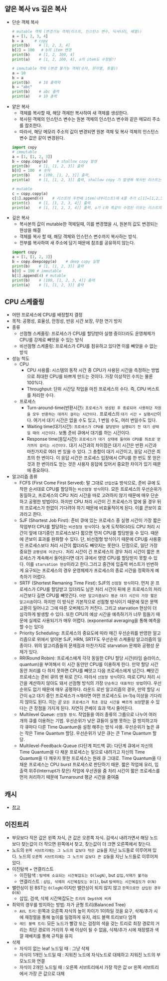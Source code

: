 ## 얕은 복사 vs 깊은 복사
  * 단순 객체 복사
    ```python
    # mutable 객체 (변경가능 객체(리스트, 인스턴스 변수, 딕셔너리, 배열))
    a = [1, 2, 3, 4]
    b = a     # copy
    print(b)    # [1, 2, 3, 4]
    b[2] = 100   # b의 item 변경
    print(b)    # [1, 2, 100, 4]
    print(a)    # [1, 2, 100, 4], a의 item도 수정됨!!
    
    # immutable 객체 (변경 불가능 객체(숫자, 문자열, 튜플))
    a = 10
    b = a
    print(b)    # 10 출력력
    b = "abc"
    print(b)    # abc 출력
    print(a)    # 10 출력
    ```
  * 얕은 복사
    * 객체를 복사할 때, 해당 객체만 복사하여 새 객체를 생성한다.
    * 복사된 객체의 인스턴스 변수는 원본 객체의 인스턴스 변수와 같은 메모리 주소를 참조한다.
    * 따라서, 해당 메모리 주소의 값이 변경되면 원본 객체 및 복사 객체의 인스턴스 변수 값은 같이 변경된다.
    ```python
    import copy
    # immutable
    a = [1, [1, 2, 3]]
    b = copy.copy(a)    # shallow copy 발생
    print(b)    # [1, [1, 2, 3]] 출력
    b[0] = 100  # 숫자
    print(b)    # [100, [1, 2, 3]] 출력,
    print(a)    # [1, [1, 2, 3]] 출력, shallow copy 가 발생해 복사된 리스트는 별도의 객체이므로 item을 수정하면 복사본만 수정된다. (immutable 객체의 경우)

    # mutable
    c = copy.copy(a)
    c[1].append(4)    # 리스트의 두번째 item(내부리스트)에 4를 추가 c[1]=[1,2,3,4] : list (mutable)
    print(c)    # [1, [1, 2, 3, 4]] 출력
    print(a)    # [1, [1, 2, 3, 4]] 출력, a가 c와 똑같이 수정된 이유는 리스트의 item 내부의 객체는 동일한 객체이므로 mutable한 리스트를 수정할때는 둘다 값이 변경됨
    ```
  * 깊은 복사
    * 복사본의 값이 mutable한 객체일때, 이를 변경했을 시, 원본의 값도 변경되는 현상을 해결
    * 객체를 복사 할 때, 해당 객체와 인스턴스 변수까지 복사하는 방식.
    * 전부를 복사하여 새 주소에 담기 때문에 참조를 공유하지 않는다.
    ```python
    import copy
    a = [1, [1, 2, 3]]
    b = copy.deepcopy(a)    # deep copy 실행 
    print(b)    # [1, [1, 2, 3]] 출력
    b[0] = 100 # immutable
    b[1].append(4) # mutable
    print(b)    # [100, [1, 2, 3, 4]] 출력
    print(a)    # [1, [1, 2, 3]] 출력
    ```
## CPU 스케줄링
* 어떤 프로세스에 CPU를 배정할지 결정
* 목적: 공평성, 효율성, 안정성, 반응 시간 보장, 무한 연기 방지
* 종류
    * 선점형 스케줄링: 프로세스가 CPU를 할당받아 실행 중이더라도 운영체제가 CPU를 강제로 빼앗을 수 있는 방식
    * 비선점형 스케줄링: 프로세스가 CPU를 점유하고 있다면 이를 빼앗을 수 없는 방식
* 성능 척도
    * CPU
        * CPU 사용률: 시스템의 동작 시간 중 CPU가 사용된 시간을 측정하는 방법으로 최대한 CPU를 바쁘게 만드는 것이다. 가장 이상적인 수치는 물론 100%다.
        * Throughput: 단위 시간당 작업을 마친 프로세스의 수다. 즉, CPU 버스트를 처리한 수다.
    * 프로세스
        * Turn-around-time(반환시간): `프로세스가 생성된 후 종료되어 사용하던 자원을 모두 반환하는 데까지 걸리는 시간이다.` 프로세스의 `대기 시간 + 실행시간`이다. 여기서 대기 시간은 없을 수도 있고, 1 번일 수도, 여러 번일수도 있다.
        * Waiting time(대기시간): `프로세스가 CPU를 할당받아 실행되기 전 대기 상태일 때의 시간이다.` 보통 준비 큐에서 대기를 하는 시간이다.
        * Response time(응답시간): `프로세스가 대기 상태에 들어와 CPU를 최초로 얻기까지 걸리는 시간이다.` 대기 시간과의 차이점은 대기 시간은 반환 시간과 마찬가지로 여러 번 있을 수 있다. 그 총합이 대기 시간이고, 응답 시간은 최초의 한 번이다. 이 응답 시간은 프로세스 입장에서 CPU를 한 번도 못 얻은 것과 한 번이라도 얻는 것은 사용자 응답에 있어서 중요한 차이가 있기 때문에 중요하다.
* 알고리즘 종류
    * FCFS (First Come First Served): 말 그대로 `선입선출` 방식으로, 준비 큐에 도착한 순서대로 CPU를 할당하는 `비선점형 방식`이다. 모든 프로세스의 우선순위가 동일하고, 프로세스의 CPU 처리 시간을 따로 고려하지 않기 때문에 매우 단순하고 공평한 방법이다. 하지만 CPU 처리 시간이 긴 프로세스가 앞에 올 경우 뒤의 프로세스가 한없이 기다려야 하기 때문에 비효율적이게 된다. 이를 콘보이 효과라고 한다.
    * SJF (Shortest Job First): 준비 큐에 있는 프로세스 중 실행 시간이 가장 짧은 작업부터 CPU를 할당하는 `비선점형 방식`이다. 늦게 도착하더라도 CPU 처리 시간이 앞에 대기중인 프로세스보다 짧으면 먼저 CPU를 할당받을 수 있다. 때문에 콘보이 효과를 완화할 수 있다. 단, 비선점형 방식이기 때문에 CPU를 사용중인 프로세스보다 처리 시간이 짧더라도 빼앗지는 못한다. 단점으로, 일단 가장 중요한 `공평성에 어긋난다.` 처리 시간이 긴 프로세스의 경우 처리 시간이 짧은 프로세스가 계속해서 들어온다면 대기 큐에서 영영 CPU를 할당받지 못할 수 있다. 이를 `starvation 현상`이라고 한다.그리고 중간에 입출력 버스트가 빈번하게 요구되는 프로세스의 경우 운영체제가 프로세스의 종료 시간을 정확하게 예측하기 어렵다.
    * SRTF (Shortest Remaning Time First): SJF의 `선점형 방식`이다. 먼저 온 프로세스가 CPU를 할당받고 있더라도 남은 처리 시간이 뒤에 온 프로세스의 처리 시간보다 길면 CPU를 빼앗긴다. `어떤 알고리즘보다 평균 대기 시간이 가장 짧은 알고리즘`이다. 하지만 이 방식은 기본적으로 선점형 방식이기 때문에 잦은 문맥교환이 일어나고 그에 따른 오버헤드가 커진다. 그리고 starvation 현상이 더 심각하게 발생할 수 있다. 또한 CPU의 예상 시간을 예측하기가 너무 힘들기 때문에 실제로 사용되기가 매우 어렵다. (exponential averaging을 통해 예측을 할 수는 있다)
    * Priority Scheduling: 프로세스의 중요도에 따라 매긴 우선순위를 반영한 알고리즘으로 위에서 알아본 SJF, HRN, SRTF도 우선순위 스케줄링 알고리즘의 일종이다. 위의 알고리즘들의 문제점과 마찬가지로 starvation 문제와 공평성 문제가 있다.
    * RR(Round Robin): 프로세스에게 각각 동일한 CPU 할당 시간(타임 슬라이스, quantum)을 부여해서 이 시간 동안만 CPU를 이용하게 한다. 만약 할당 시간동안 처리를 다 하지 못하면 CPU를 빼앗고 다음 프로세스에게 넘긴다. 빼앗긴 프로세스는 준비 큐의 맨 뒤로 간다. 따라서 `선점형 방식`이다. 따로 CPU 처리 시간을 계산하지 않아도 돼서 선점형 방식의 가장 `단순하고 대표적인 방법`이다. 우선 순위도 없기 때문에 매우 공평하다. 라운드 로빈 알고리즘의 경우, 만약 할당 시간이 q고 대기 중인 프로세스가 n개라면 어떤 프로세스도 (n-1)q 이상을 기다리지 않아도 된다. 이는 곧 `모든 프로세스가 최초 응답 시간을 빠르게 보장`받을 수 있다는 큰 장점을 가지게 된다. 자연히 콘베이 효과 역시 줄어든다.
    * Multilevel  Queue: `선점형 방식`. 작업들을 여러 종류의 그룹으로 나누어 여러 개의 큐를 이용하는 기법. 우선순위가 낮은 큐들이 실행 못하는 걸 방지하고자 각 큐마다 다른 Time Quantum을 설정 해주는 방식 사용. 우선순위가 높은 큐는 작은 Time Quantum 할당. 우선순위가 낮은 큐는 큰 Time Quantum 할당.
    * Multilevel-Feedback-Queue (다단계 피드백 큐): 다단계 큐에서 자신의 Time Quantum을 다 채운 프로세스는 밑으로 내려가고 자신의 Time Quantum을 다 채우지 못한 프로세스는 원래 큐 그대로. Time Quantum을 다 채운 프로세스는 CPU burst 프로세스로 판단하기 때문. 짧은 작업에 유리, 입출력 위주(Interrupt가 잦은) 작업에 우선권을 줌
    처리 시간이 짧은 프로세스를 먼저 처리하기 때문에 Turnaround 평균 시간을 줄여줌

## 캐시
* [참고](https://aidanbae.github.io/code/devops/computer/cpucache/)

## 이진트리
* 부모보다 작은 값은 왼쪽 자식, 큰 값은 오른쪽 자식. 검색시 내려가면서 해당 노드보다 찾는값이 더 작으면 왼쪽에서 찾고, 찾는값이 더 크면 오른쪽에서 찾는다.
* 노드의 `왼쪽 서브트리에는 그 노드의 값보다 작은 값들`을 지닌 노드들로 이루어져 있다. 노드의 `오른쪽 서브트리에는 그 노드의 값보다 큰 값들`을 지닌 노드들로 이루어져 있다.
* 이진탐색 + 연결리스트
  * 이진탐색 : `탐색에 소요되는 시간복잡도는 O(logN)`, but `삽입,삭제가 불가능`
  * 연결리스트 : `삽입, 삭제의 시간복잡도는 O(1)`, but `탐색하는 시간복잡도가 O(N)`
* 밸런싱이 된 BST는 `O(logN)`이지만 밸런싱이 되지 않지 않고 `한쪽으로만 삽입된 경우 O(N)`
  * 삽입, 검색, 삭제 시간복잡도는 `트리의 Depth에 비례`
* 최악의 경우를 방지하는 방법: 자가 균형 트리(Balanced Tree)
  * `AVL 트리`: 왼쪽과 오른쪽 자식의 높이 차이가 1이하일 것을 요구, 삭제/추가 시에 재정렬을 통해 높이를 일정하게 유지, 레드 블랙 트리보다 엄격
  * `레드 블랙 트리`: 모든 노드가 빨강 또는 검정의 색을 갖는 트리로 최장 경로의 거리는 최단 경로의 거리의 두 배 이상이 될 수 없음, 삭제/추가 시에 재정렬과 색깔 재배치를 통해 규칙을 유지
* 삭제
  * 자식이 없는 leaf 노드일 때 : 그냥 삭제
  * 자식이 1개인 노드일 때 : 지워진 노드에 자식노드로 대체하고 지워진 노드의 부모노드와 연결
  * 자식이 2개인 노드일 때 : 오른쪽 서브트리에서 가장 작은 값 or 왼쪽 서브트리에서 가장 큰 값으로 대체